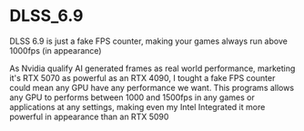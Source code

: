 # DLSS_6.9
DLSS 6.9 is just a fake FPS counter, making your games always run above 1000fps (in appearance)

As Nvidia qualify AI generated frames as real world performance, marketing it's RTX 5070 as powerful as an RTX 4090, I tought a fake FPS counter could mean any GPU have any performance we want. This programs allows any GPU to performs between 1000 and 1500fps in any games or applications at any settings, making even my Intel Integrated it more powerful in appearance than an RTX 5090
